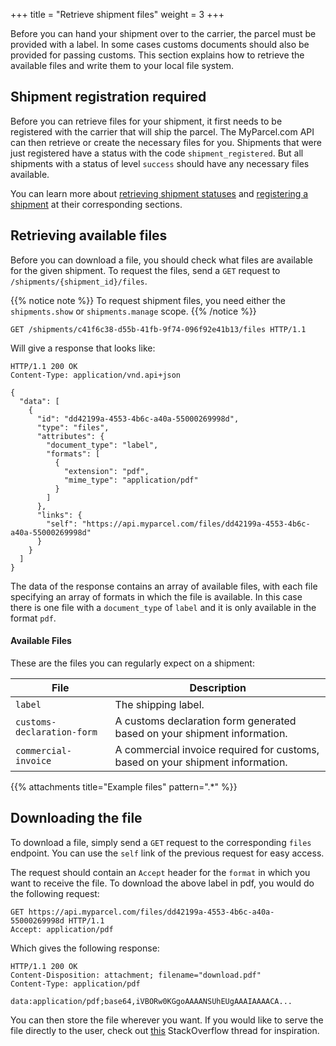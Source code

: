 +++
title = "Retrieve shipment files"
weight = 3
+++

Before you can hand your shipment over to the carrier, the parcel must be provided with a label. In some cases customs documents should also be provided for passing customs. This section explains how to retrieve the available files and write them to your local file system.

## Shipment registration required

Before you can retrieve files for your shipment, it first needs to be registered with the carrier that will ship the parcel. The MyParcel.com API can then retrieve or create the necessary files for you. Shipments that were just registered have a status with the code `shipment_registered`. But all shipments with a status of level `success` should have any necessary files available.

You can learn more about [retrieving shipment statuses](/api/retrieve-shipment-statuses) and [registering a shipment](/api/create-a-shipment/#registering-your-shipment-with-the-carrier) at their corresponding sections.

## Retrieving available files

Before you can download a file, you should check what files are available for the given shipment. To request the files, send a `GET` request to `/shipments/{shipment_id}/files`.

{{% notice note %}}
To request shipment files, you need either the `shipments.show` or `shipments.manage` scope.
{{% /notice %}}

```http
GET /shipments/c41f6c38-d55b-41fb-9f74-096f92e41b13/files HTTP/1.1
```

Will give a response that looks like:

```http
HTTP/1.1 200 OK
Content-Type: application/vnd.api+json

{
  "data": [
    {
      "id": "dd42199a-4553-4b6c-a40a-55000269998d",
      "type": "files",
      "attributes": {
        "document_type": "label",
        "formats": [
          {
            "extension": "pdf",
            "mime_type": "application/pdf"
          }
        ]
      },
      "links": {
        "self": "https://api.myparcel.com/files/dd42199a-4553-4b6c-a40a-55000269998d"
      }
    }
  ]
}
```

The data of the response contains an array of available files, with each file specifying an array of formats in which the file is available. 
In this case there is one file with a `document_type` of `label` and it is only available in the format `pdf`.

#### Available Files

These are the files you can regularly expect on a shipment:

| File                       | Description                                                                   |
|----------------------------|-------------------------------------------------------------------------------|
| `label`                    | The shipping label.                                                           |
| `customs-declaration-form` | A customs declaration form generated based on your shipment information.      |
| `commercial-invoice`       | A commercial invoice required for customs, based on your shipment information.|

{{% attachments title="Example files" pattern=".*" %}}

## Downloading the file

To download a file, simply send a `GET` request to the corresponding `files` endpoint. You can use the `self` link of the previous request for easy access.

The request should contain an `Accept` header for the `format` in which you want to receive the file. To download the above label in pdf, you would do the following request:

```http
GET https://api.myparcel.com/files/dd42199a-4553-4b6c-a40a-55000269998d HTTP/1.1
Accept: application/pdf
```

Which gives the following response:

```http
HTTP/1.1 200 OK
Content-Disposition: attachment; filename="download.pdf"
Content-Type: application/pdf

data:application/pdf;base64,iVBORw0KGgoAAAANSUhEUgAAAIAAAACA...
```

You can then store the file wherever you want. If you would like to serve the file directly to the user, check out [this](https://stackoverflow.com/questions/3665115/create-a-file-in-memory-for-user-to-download-not-through-server) StackOverflow thread for inspiration.
